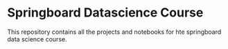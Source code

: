 # Springboard Datascience Course
This repository contains all the projects and notebooks for hte springboard data science course. 
